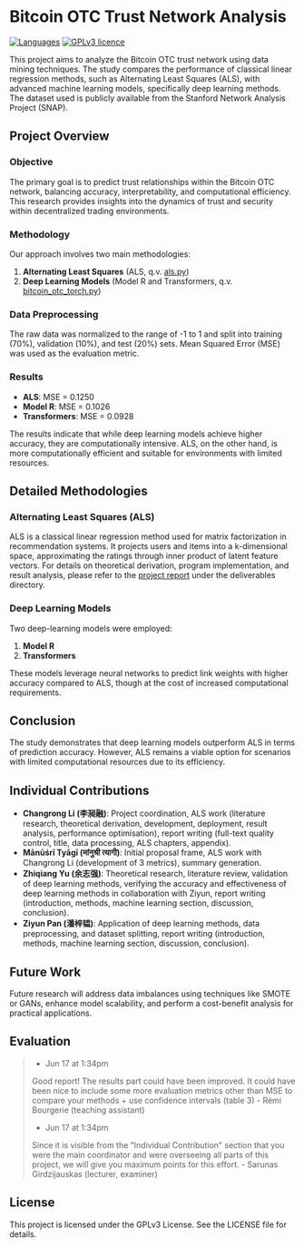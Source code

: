 # Bitcoin OTC Trust Network Analysis

[![Languages](https://img.shields.io/badge/%E4%B8%AD%E6%96%87-zh-C8161E.svg)](README-zh.md) 
[![GPLv3 licence](https://img.shields.io/badge/license-GPLv3-lightgrey.svg)](LICENSE)

This project aims to analyze the Bitcoin OTC trust network using data mining techniques. The study compares the performance of classical linear regression methods, such as Alternating Least Squares (ALS), with advanced machine learning models, specifically deep learning methods. The dataset used is publicly available from the Stanford Network Analysis Project (SNAP).

## Project Overview

### Objective

The primary goal is to predict trust relationships within the Bitcoin OTC network, balancing accuracy, interpretability, and computational efficiency. This research provides insights into the dynamics of trust and security within decentralized trading environments.

### Methodology

Our approach involves two main methodologies:

1. **Alternating Least Squares** (ALS, q.v. [als.py](als.py))
2. **Deep Learning Models** (Model R and Transformers, q.v. [bitcoin_otc_torch.py](bitcoin_otc_torch.py))

### Data Preprocessing

The raw data was normalized to the range of -1 to 1 and split into training (70%), validation (10%), and test (20%) sets. Mean Squared Error (MSE) was used as the evaluation metric.

### Results

- **ALS**: MSE = 0.1250
- **Model R**: MSE = 0.1026
- **Transformers**: MSE = 0.0928

The results indicate that while deep learning models achieve higher accuracy, they are computationally intensive. ALS, on the other hand, is more computationally efficient and suitable for environments with limited resources.

## Detailed Methodologies

### Alternating Least Squares (ALS)

ALS is a classical linear regression method used for matrix factorization in recommendation systems. It projects users and items into a k-dimensional space, approximating the ratings through inner product of latent feature vectors. For details on theoretical derivation, program implementation, and result analysis, please refer to the [project report](./deliverables/ID2211_Project_Group5.pdf) under the deliverables directory.

### Deep Learning Models

Two deep-learning models were employed:

1. **Model R**
2. **Transformers**

These models leverage neural networks to predict link weights with higher accuracy compared to ALS, though at the cost of increased computational requirements.

## Conclusion

The study demonstrates that deep learning models outperform ALS in terms of prediction accuracy. However, ALS remains a viable option for scenarios with limited computational resources due to its efficiency.

## Individual Contributions

- **Changrong Li (李昶融)**: Project coordination, ALS work (literature research, theoretical derivation, development, deployment, result analysis, performance optimisation), report writing (full-text quality control, title, data processing, ALS chapters, appendix).
- **Mānūśrī Tyāgī (मांनुश्री त्यागी)**: Initial proposal frame, ALS work with Changrong Li (development of 3 metrics), summary generation.
- **Zhiqiang Yu (余志强)**: Theoretical research, literature review, validation of deep learning methods, verifying the accuracy and effectiveness of deep learning methods in collaboration with Ziyun, report writing (introduction, methods, machine learning section, discussion, conclusion).
- **Ziyun Pan (潘梓韫)**: Application of deep learning methods, data preprocessing, and dataset splitting, report writing (introduction, methods, machine learning section, discussion, conclusion).

## Future Work

Future research will address data imbalances using techniques like SMOTE or GANs, enhance model scalability, and perform a cost-benefit analysis for practical applications.

## Evaluation

> - Jun 17 at 1:34pm
> 
> Good report! The results part could have been improved. It could have been nice to include some more evaluation metrics other than MSE to compare your methods + use confidence intervals (table 3) - Rémi Bourgerie (teaching assistant)
> 
> - Jun 17 at 1:34pm
> 
> Since it is visible from the "Individual Contribution" section that you were the main coordinator and were overseeing all parts of this project, we will give you maximum points for this effort. - Sarunas Girdzijauskas (lecturer, examiner)

## License

This project is licensed under the GPLv3 License. See the LICENSE file for details.
